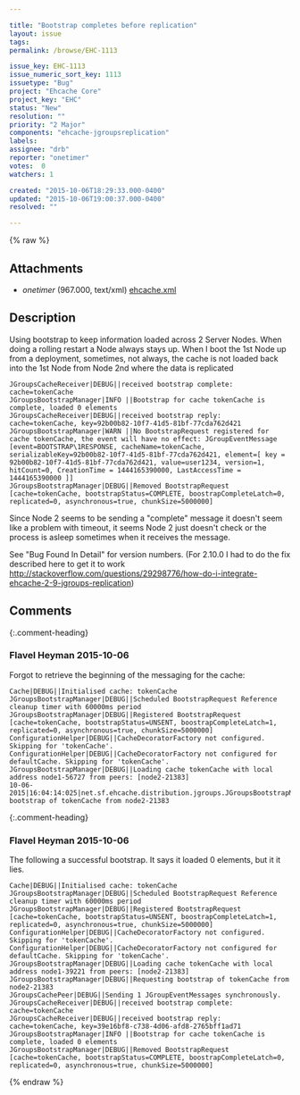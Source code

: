 ```yaml
---

title: "Bootstrap completes before replication"
layout: issue
tags: 
permalink: /browse/EHC-1113

issue_key: EHC-1113
issue_numeric_sort_key: 1113
issuetype: "Bug"
project: "Ehcache Core"
project_key: "EHC"
status: "New"
resolution: ""
priority: "2 Major"
components: "ehcache-jgroupsreplication"
labels: 
assignee: "drb"
reporter: "onetimer"
votes:  0
watchers: 1

created: "2015-10-06T18:29:33.000-0400"
updated: "2015-10-06T19:00:37.000-0400"
resolved: ""

---
```




{% raw %}


## Attachments
  
* <em>onetimer</em> (967.000, text/xml) [ehcache.xml](/attachments/EHC/EHC-1113/ehcache.xml)
  



## Description

<div markdown="1" class="description">

Using bootstrap to keep information loaded across 2 Server Nodes.  When doing a rolling restart a Node always stays up.  When I boot the 1st Node up from a deployment, sometimes, not always, the cache is not loaded back into the 1st Node from Node 2nd where the data is replicated


```
JGroupsCacheReceiver|DEBUG||received bootstrap complete:   cache=tokenCache
JGroupsBootstrapManager|INFO ||Bootstrap for cache tokenCache is complete, loaded 0 elements
JGroupsCacheReceiver|DEBUG||received bootstrap reply:      cache=tokenCache, key=92b00b82-10f7-41d5-81bf-77cda762d421
JGroupsBootstrapManager|WARN ||No BootstrapRequest registered for cache tokenCache, the event will have no effect: JGroupEventMessage [event=BOOTSTRAP\1RESPONSE, cacheName=tokenCache, serializableKey=92b00b82-10f7-41d5-81bf-77cda762d421, element=[ key = 92b00b82-10f7-41d5-81bf-77cda762d421, value=user1234, version=1, hitCount=0, CreationTime = 1444165390000, LastAccessTime = 1444165390000 ]]
JGroupsBootstrapManager|DEBUG||Removed BootstrapRequest [cache=tokenCache, bootstrapStatus=COMPLETE, boostrapCompleteLatch=0, replicated=0, asynchronous=true, chunkSize=5000000]
```


Since Node 2 seems to be sending a "complete" message it doesn't seem like a problem with timeout, it seems Node 2 just doesn't check or the process is asleep sometimes when it receives the message.

See "Bug Found In Detail" for version numbers.
(For 2.10.0 I had to do the fix described here to get it to work http://stackoverflow.com/questions/29298776/how-do-i-integrate-ehcache-2-9-jgroups-replication)

</div>

## Comments


{:.comment-heading}
### **Flavel Heyman** <span class="date">2015-10-06</span>

<div markdown="1" class="comment">

Forgot to retrieve the beginning of the messaging for the cache:

```
Cache|DEBUG||Initialised cache: tokenCache
JGroupsBootstrapManager|DEBUG||Scheduled BootstrapRequest Reference cleanup timer with 60000ms period
JGroupsBootstrapManager|DEBUG||Registered BootstrapRequest [cache=tokenCache, bootstrapStatus=UNSENT, boostrapCompleteLatch=1, replicated=0, asynchronous=true, chunkSize=5000000]
ConfigurationHelper|DEBUG||CacheDecoratorFactory not configured. Skipping for 'tokenCache'.
ConfigurationHelper|DEBUG||CacheDecoratorFactory not configured for defaultCache. Skipping for 'tokenCache'.
JGroupsBootstrapManager|DEBUG||Loading cache tokenCache with local address node1-56727 from peers: [node2-21383]
10-06-2015|16:04:14:025|net.sf.ehcache.distribution.jgroups.JGroupsBootstrapManager|DEBUG||Requesting bootstrap of tokenCache from node2-21383
```


</div>


{:.comment-heading}
### **Flavel Heyman** <span class="date">2015-10-06</span>

<div markdown="1" class="comment">

The following a successful bootstrap.  It says it loaded 0 elements, but it it lies.


```
Cache|DEBUG||Initialised cache: tokenCache
JGroupsBootstrapManager|DEBUG||Scheduled BootstrapRequest Reference cleanup timer with 60000ms period
JGroupsBootstrapManager|DEBUG||Registered BootstrapRequest [cache=tokenCache, bootstrapStatus=UNSENT, boostrapCompleteLatch=1, replicated=0, asynchronous=true, chunkSize=5000000]
ConfigurationHelper|DEBUG||CacheDecoratorFactory not configured. Skipping for 'tokenCache'.
ConfigurationHelper|DEBUG||CacheDecoratorFactory not configured for defaultCache. Skipping for 'tokenCache'.
JGroupsBootstrapManager|DEBUG||Loading cache tokenCache with local address node1-39221 from peers: [node2-21383]
JGroupsBootstrapManager|DEBUG||Requesting bootstrap of tokenCache from node2-21383
JGroupsCachePeer|DEBUG||Sending 1 JGroupEventMessages synchronously.
JGroupsCacheReceiver|DEBUG||received bootstrap complete:   cache=tokenCache
JGroupsCacheReceiver|DEBUG||received bootstrap reply:      cache=tokenCache, key=39e16bf8-c738-4d06-afd8-2765bff1ad71
JGroupsBootstrapManager|INFO ||Bootstrap for cache tokenCache is complete, loaded 0 elements
JGroupsBootstrapManager|DEBUG||Removed BootstrapRequest [cache=tokenCache, bootstrapStatus=COMPLETE, boostrapCompleteLatch=0, replicated=0, asynchronous=true, chunkSize=5000000]
```


</div>



{% endraw %}
